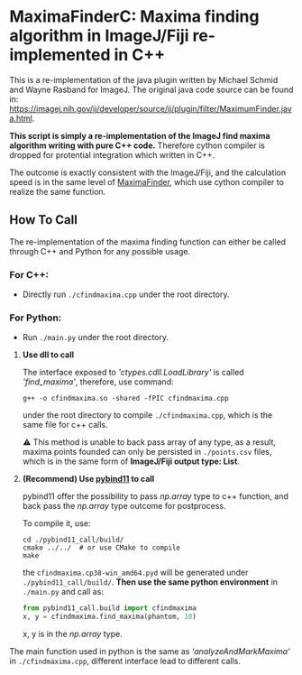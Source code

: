 # MaximaFinderC: Maxima finding algorithm in ImageJ/Fiji re-implemented in C++

This is a re-implementation of the java plugin written by Michael Schmid and Wayne Rasband for ImageJ. The original java code source can be found in: https://imagej.nih.gov/ij/developer/source/ij/plugin/filter/MaximumFinder.java.html.

**This script is simply a re-implementation of the ImageJ find maxima algorithm writing with pure C++ code.** Therefore cython compiler is dropped for protential integration which written in C++.

The outcome is exactly consistent with the ImageJ/Fiji, and the calculation speed is in the same level of [
MaximaFinder](https://github.com/dwaithe/MaximaFinder), which use cython compiler to realize the same function.



## How To Call

The re-implementation of the maxima finding function can either be called through C++ and Python for any possible usage.

### For C++:

- Directly run `./cfindmaxima.cpp` under the root directory.

### For Python:

- Run `./main.py` under the root directory.

1. **Use dll to call**

   The interface exposed to *'ctypes.cdll.LoadLibrary'* is called *'find_maxima'*, therefore, use command:

   ```
   g++ -o cfindmaxima.so -shared -fPIC cfindmaxima.cpp
   ```

   under the root directory to compile `./cfindmaxima.cpp`, which is the same file for c++ calls.

   ⚠️ This method is unable to back pass array of any type, as a result, maxima points founded can only be persisted in `./points.csv` files, which is in the same form of **ImageJ/Fiji output type: List**.



2. **(Recommend) Use [pybind11](https://github.com/pybind/pybind11.git) to call**

   pybind11 offer the possibility to pass *np.array* type to c++ function, and back pass the *np.array* type outcome for postprocess. 

   To compile it, use:

   ```
   cd ./pybind11_call/build/
   cmake ../../  # or use CMake to compile
   make
   ```

   the `cfindmaxima.cp38-win_amd64.pyd` will be generated under `./pybind11_call/build/`. **Then use the same python environment** in `./main.py` and call as:

   ```python
   from pybind11_call.build import cfindmaxima
   x, y = cfindmaxima.find_maxima(phantom, 10)
   ```

   x, y is in the *np.array* type.

   

The main function used in python is the same as *'analyzeAndMarkMaxima'* in `./cfindmaxima.cpp`, different interface lead to different calls.
